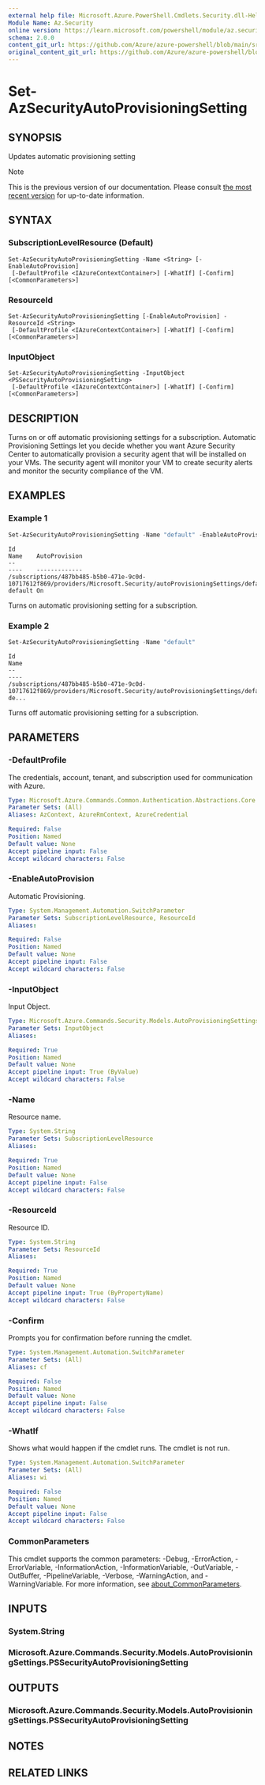 ```yaml
---
external help file: Microsoft.Azure.PowerShell.Cmdlets.Security.dll-Help.xml
Module Name: Az.Security
online version: https://learn.microsoft.com/powershell/module/az.security/Set-AzSecurityAutoProvisioningSetting
schema: 2.0.0
content_git_url: https://github.com/Azure/azure-powershell/blob/main/src/Security/Security/help/Set-AzSecurityAutoProvisioningSetting.md
original_content_git_url: https://github.com/Azure/azure-powershell/blob/main/src/Security/Security/help/Set-AzSecurityAutoProvisioningSetting.md
---
```


# Set-AzSecurityAutoProvisioningSetting

## SYNOPSIS
Updates automatic provisioning setting

> [!NOTE]
>This is the previous version of our documentation. Please consult [the most recent version](/powershell/module/az.security/set-azsecurityautoprovisioningsetting) for up-to-date information.

## SYNTAX

### SubscriptionLevelResource (Default)
```
Set-AzSecurityAutoProvisioningSetting -Name <String> [-EnableAutoProvision]
 [-DefaultProfile <IAzureContextContainer>] [-WhatIf] [-Confirm] [<CommonParameters>]
```

### ResourceId
```
Set-AzSecurityAutoProvisioningSetting [-EnableAutoProvision] -ResourceId <String>
 [-DefaultProfile <IAzureContextContainer>] [-WhatIf] [-Confirm] [<CommonParameters>]
```

### InputObject
```
Set-AzSecurityAutoProvisioningSetting -InputObject <PSSecurityAutoProvisioningSetting>
 [-DefaultProfile <IAzureContextContainer>] [-WhatIf] [-Confirm] [<CommonParameters>]
```

## DESCRIPTION
Turns on or off automatic provisioning settings for a subscription.
Automatic Provisioning Settings let you decide whether you want Azure Security Center to automatically provision a security agent that will be installed on your VMs.
The security agent will monitor your VM to create security alerts and monitor the security compliance of the VM.

## EXAMPLES

### Example 1
```powershell
Set-AzSecurityAutoProvisioningSetting -Name "default" -EnableAutoProvision
```

```output
Id                                                                                                                Name    AutoProvision
--                                                                                                                ----    -------------
/subscriptions/487bb485-b5b0-471e-9c0d-10717612f869/providers/Microsoft.Security/autoProvisioningSettings/default default On
```

Turns on automatic provisioning setting for a subscription.

### Example 2
```powershell
Set-AzSecurityAutoProvisioningSetting -Name "default"
```

```output
Id                                                                                                                Name
--                                                                                                                ----
/subscriptions/487bb485-b5b0-471e-9c0d-10717612f869/providers/Microsoft.Security/autoProvisioningSettings/default de...
```

Turns off automatic provisioning setting for a subscription.

## PARAMETERS

### -DefaultProfile
The credentials, account, tenant, and subscription used for communication with Azure.

```yaml
Type: Microsoft.Azure.Commands.Common.Authentication.Abstractions.Core.IAzureContextContainer
Parameter Sets: (All)
Aliases: AzContext, AzureRmContext, AzureCredential

Required: False
Position: Named
Default value: None
Accept pipeline input: False
Accept wildcard characters: False
```

### -EnableAutoProvision
Automatic Provisioning.

```yaml
Type: System.Management.Automation.SwitchParameter
Parameter Sets: SubscriptionLevelResource, ResourceId
Aliases:

Required: False
Position: Named
Default value: None
Accept pipeline input: False
Accept wildcard characters: False
```

### -InputObject
Input Object.

```yaml
Type: Microsoft.Azure.Commands.Security.Models.AutoProvisioningSettings.PSSecurityAutoProvisioningSetting
Parameter Sets: InputObject
Aliases:

Required: True
Position: Named
Default value: None
Accept pipeline input: True (ByValue)
Accept wildcard characters: False
```

### -Name
Resource name.

```yaml
Type: System.String
Parameter Sets: SubscriptionLevelResource
Aliases:

Required: True
Position: Named
Default value: None
Accept pipeline input: False
Accept wildcard characters: False
```

### -ResourceId
Resource ID.

```yaml
Type: System.String
Parameter Sets: ResourceId
Aliases:

Required: True
Position: Named
Default value: None
Accept pipeline input: True (ByPropertyName)
Accept wildcard characters: False
```

### -Confirm
Prompts you for confirmation before running the cmdlet.

```yaml
Type: System.Management.Automation.SwitchParameter
Parameter Sets: (All)
Aliases: cf

Required: False
Position: Named
Default value: None
Accept pipeline input: False
Accept wildcard characters: False
```

### -WhatIf
Shows what would happen if the cmdlet runs. The cmdlet is not run.

```yaml
Type: System.Management.Automation.SwitchParameter
Parameter Sets: (All)
Aliases: wi

Required: False
Position: Named
Default value: None
Accept pipeline input: False
Accept wildcard characters: False
```

### CommonParameters
This cmdlet supports the common parameters: -Debug, -ErrorAction, -ErrorVariable, -InformationAction, -InformationVariable, -OutVariable, -OutBuffer, -PipelineVariable, -Verbose, -WarningAction, and -WarningVariable. For more information, see [about_CommonParameters](http://go.microsoft.com/fwlink/?LinkID=113216).

## INPUTS

### System.String

### Microsoft.Azure.Commands.Security.Models.AutoProvisioningSettings.PSSecurityAutoProvisioningSetting

## OUTPUTS

### Microsoft.Azure.Commands.Security.Models.AutoProvisioningSettings.PSSecurityAutoProvisioningSetting

## NOTES

## RELATED LINKS
